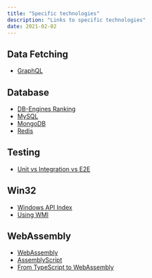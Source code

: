 ```yaml
---
title: "Specific technologies"
description: "Links to specific technologies"
date: 2021-02-02
---
```


<cc>

<div>

## Data Fetching

- [GraphQL](https://graphql.org/code/)

</div>

<div>

## Database

- [DB-Engines Ranking](https://db-engines.com/en/ranking)
- [MySQL](https://dev.mysql.com/doc/)
- [MongoDB](https://docs.mongodb.com/)
- [Redis](https://redis.io/documentation)

</div>

<div>

## Testing

- [Unit vs Integration vs E2E](https://kentcdodds.com/blog/unit-vs-integration-vs-e2e-tests/)

</div>

<div>

## Win32

- [Windows API Index](https://docs.microsoft.com/en-us/windows/win32/apiindex/windows-api-list)
- [Using WMI](https://docs.microsoft.com/en-us/windows/win32/wmisdk/connecting-to-wmi-remotely-with-c-)

</div>

<div>

## WebAssembly

- [WebAssembly](https://webassembly.org/)
- [AssemblyScript](https://www.assemblyscript.org/)
- [From TypeScript to WebAssembly](https://medium.com/javascript-in-plain-english/from-typescript-to-webassembly-in-few-steps-c76f98f00632)

</div>

</cc>

